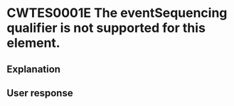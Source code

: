 # CWTES0001E The eventSequencing qualifier is not supported for this element.

## Explanation

## User response